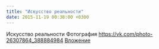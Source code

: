 ```yaml
---
title: "Искусство реальности"
date: 2015-11-19 00:38:00 +0300
---
```


Искусство реальности
Фотография
<a class="vk-attach" href="https://vk.com/photo-26307864_388884984">https://vk.com/photo-26307864_388884984</a>
<a class="vk-attach" href="https://vk.com/photo-26307864_388884984">Вложение</a>
